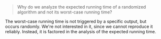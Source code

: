 > Why do we analyze the expected running time of a randomized algorithm and not
> its worst-case running time?

The worst-case running time is not triggered by a specific output, but occurs
randomly. We're not interested in it, since we cannot reproduce it reliably.
Instead, it is factored in the analysis of the expected running time.
